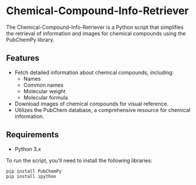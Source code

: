 # Chemical-Compound-Info-Retriever
The Chemical-Compound-Info-Retriever is a Python script that simplifies the retrieval of information and images for chemical compounds using the PubChemPy library.

## Features

- Fetch detailed information about chemical compounds, including:
  - Names
  - Common names
  - Molecular weight
  - Molecular formula
- Download images of chemical compounds for visual reference.
- Utilizes the PubChem database, a comprehensive resource for chemical information.

## Requirements
- Python 3.x

To run the script, you'll need to install the following libraries:

```bash
pip install PubChemPy
pip install ipython

